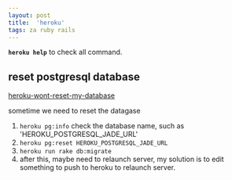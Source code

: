 ```yaml
---
layout: post
title:  'heroku'
tags: za ruby rails
---
```


**`heroku help`** to check all command.

## reset postgresql database
[heroku-wont-reset-my-database](http://stackoverflow.com/questions/13977812/)

sometime we need to reset the datagase

1. `heroku pg:info` check the database name, such as 'HEROKU_POSTGRESQL_JADE_URL'
2. `heroku pg:reset HEROKU_POSTGRESQL_JADE_URL`
3. `heroku run rake db:migrate`
4. after this, maybe need to relaunch server, my solution is to edit something to push to heroku to relaunch server.

